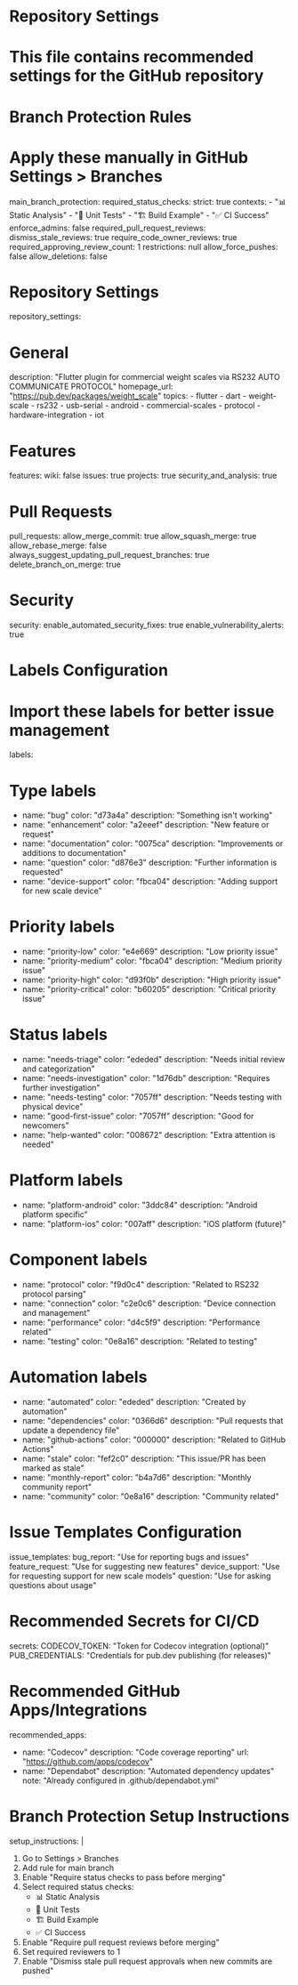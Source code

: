 # Repository Settings
# This file contains recommended settings for the GitHub repository

# Branch Protection Rules
# Apply these manually in GitHub Settings > Branches

main_branch_protection:
  required_status_checks:
    strict: true
    contexts:
      - "📊 Static Analysis"
      - "🧪 Unit Tests"
      - "🏗️ Build Example"
      - "✅ CI Success"
  enforce_admins: false
  required_pull_request_reviews:
    dismiss_stale_reviews: true
    require_code_owner_reviews: true
    required_approving_review_count: 1
  restrictions: null
  allow_force_pushes: false
  allow_deletions: false

# Repository Settings
repository_settings:
  # General
  description: "Flutter plugin for commercial weight scales via RS232 AUTO COMMUNICATE PROTOCOL"
  homepage_url: "https://pub.dev/packages/weight_scale"
  topics:
    - flutter
    - dart
    - weight-scale
    - rs232
    - usb-serial
    - android
    - commercial-scales
    - protocol
    - hardware-integration
    - iot

# Features

features:
wiki: false
issues: true
projects: true
security_and_analysis: true

# Pull Requests

pull_requests:
allow_merge_commit: true
allow_squash_merge: true
allow_rebase_merge: false
always_suggest_updating_pull_request_branches: true
delete_branch_on_merge: true

# Security

security:
enable_automated_security_fixes: true
enable_vulnerability_alerts: true

# Labels Configuration

# Import these labels for better issue management

labels:

# Type labels

- name: "bug"
  color: "d73a4a"
  description: "Something isn't working"
- name: "enhancement"
  color: "a2eeef"
  description: "New feature or request"
- name: "documentation"
  color: "0075ca"
  description: "Improvements or additions to documentation"
- name: "question"
  color: "d876e3"
  description: "Further information is requested"
- name: "device-support"
  color: "fbca04"
  description: "Adding support for new scale device"

# Priority labels

- name: "priority-low"
  color: "e4e669"
  description: "Low priority issue"
- name: "priority-medium"
  color: "fbca04"
  description: "Medium priority issue"
- name: "priority-high"
  color: "d93f0b"
  description: "High priority issue"
- name: "priority-critical"
  color: "b60205"
  description: "Critical priority issue"

# Status labels

- name: "needs-triage"
  color: "ededed"
  description: "Needs initial review and categorization"
- name: "needs-investigation"
  color: "1d76db"
  description: "Requires further investigation"
- name: "needs-testing"
  color: "7057ff"
  description: "Needs testing with physical device"
- name: "good-first-issue"
  color: "7057ff"
  description: "Good for newcomers"
- name: "help-wanted"
  color: "008672"
  description: "Extra attention is needed"

# Platform labels

- name: "platform-android"
  color: "3ddc84"
  description: "Android platform specific"
- name: "platform-ios"
  color: "007aff"
  description: "iOS platform (future)"

# Component labels

- name: "protocol"
  color: "f9d0c4"
  description: "Related to RS232 protocol parsing"
- name: "connection"
  color: "c2e0c6"
  description: "Device connection and management"
- name: "performance"
  color: "d4c5f9"
  description: "Performance related"
- name: "testing"
  color: "0e8a16"
  description: "Related to testing"

# Automation labels

- name: "automated"
  color: "ededed"
  description: "Created by automation"
- name: "dependencies"
  color: "0366d6"
  description: "Pull requests that update a dependency file"
- name: "github-actions"
  color: "000000"
  description: "Related to GitHub Actions"
- name: "stale"
  color: "fef2c0"
  description: "This issue/PR has been marked as stale"
- name: "monthly-report"
  color: "b4a7d6"
  description: "Monthly community report"
- name: "community"
  color: "0e8a16"
  description: "Community related"

# Issue Templates Configuration

issue_templates:
bug_report: "Use for reporting bugs and issues"
feature_request: "Use for suggesting new features"
device_support: "Use for requesting support for new scale models"
question: "Use for asking questions about usage"

# Recommended Secrets for CI/CD

secrets:
CODECOV_TOKEN: "Token for Codecov integration (optional)"
PUB_CREDENTIALS: "Credentials for pub.dev publishing (for releases)"

# Recommended GitHub Apps/Integrations

recommended_apps:

- name: "Codecov"
  description: "Code coverage reporting"
  url: "https://github.com/apps/codecov"
- name: "Dependabot"
  description: "Automated dependency updates"
  note: "Already configured in .github/dependabot.yml"

# Branch Protection Setup Instructions

setup_instructions: |

1. Go to Settings > Branches
2. Add rule for main branch
3. Enable "Require status checks to pass before merging"
4. Select required status checks:
   - 📊 Static Analysis
   - 🧪 Unit Tests
   - 🏗️ Build Example
   - ✅ CI Success
5. Enable "Require pull request reviews before merging"
6. Set required reviewers to 1
7. Enable "Dismiss stale pull request approvals when new commits are pushed"
